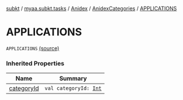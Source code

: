 [subkt](../../../index.md) / [myaa.subkt.tasks](../../index.md) / [Anidex](../index.md) / [AnidexCategories](index.md) / [APPLICATIONS](./-a-p-p-l-i-c-a-t-i-o-n-s.md)

# APPLICATIONS

`APPLICATIONS` [(source)](https://github.com/Myaamori/SubKt/blob/master/src/main/kotlin/myaa/subkt/tasks/tasks.kt#L1036)

### Inherited Properties

| Name | Summary |
|---|---|
| [categoryId](category-id.md) | `val categoryId: `[`Int`](https://kotlinlang.org/api/latest/jvm/stdlib/kotlin/-int/index.html) |
